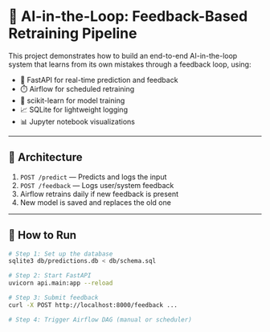 # 🤖 AI-in-the-Loop: Feedback-Based Retraining Pipeline

This project demonstrates how to build an end-to-end AI-in-the-loop system that learns from its own mistakes through a feedback loop, using:

- 🧠 FastAPI for real-time prediction and feedback
- ⏱️ Airflow for scheduled retraining
- 🧪 scikit-learn for model training
- 📈 SQLite for lightweight logging
- 📊 Jupyter notebook visualizations

---

## 🧱 Architecture

1. `POST /predict` — Predicts and logs the input
2. `POST /feedback` — Logs user/system feedback
3. Airflow retrains daily if new feedback is present
4. New model is saved and replaces the old one

---

## 📂 How to Run

```bash
# Step 1: Set up the database
sqlite3 db/predictions.db < db/schema.sql

# Step 2: Start FastAPI
uvicorn api.main:app --reload

# Step 3: Submit feedback
curl -X POST http://localhost:8000/feedback ...

# Step 4: Trigger Airflow DAG (manual or scheduler)
